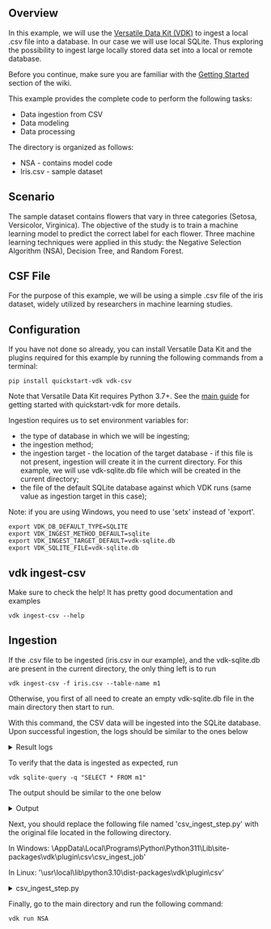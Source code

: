 Overview
-
In this example, we will use the [Versatile Data Kit (VDK)](https://github.com/vmware/versatile-data-kit) to ingest a local .csv file into a database. In our case we will use local SQLite. Thus exploring the possibility to ingest large locally stored data set into a local or remote database.

Before you continue, make sure you are familiar with the [Getting Started](https://github.com/vmware/versatile-data-kit/wiki/Getting-Started) section of the wiki.

This example provides the complete code to perform the following tasks:

* Data ingestion from CSV
* Data modeling
* Data processing

The directory is organized as follows:

* NSA - contains model code
* Iris.csv - sample dataset

Scenario
-
The sample dataset contains flowers that vary in three categories (Setosa, Versicolor, Virginica). The objective of the study is to train a machine learning model to predict the correct label for each flower. Three machine learning techniques were applied in this study: the Negative Selection Algorithm (NSA), Decision Tree, and Random Forest. 

CSF File
-
For the purpose of this example, we will be using a simple .csv file of the iris dataset, widely utilized by researchers in machine learning studies.

Configuration
-
If you have not done so already, you can install Versatile Data Kit and the plugins required for this example by running the following commands from a terminal:

```console
pip install quickstart-vdk vdk-csv
```

Note that Versatile Data Kit requires Python 3.7+. See the [main guide](https://github.com/vmware/versatile-data-kit/blob/main/README.md#getting-started) for getting started with quickstart-vdk for more details.

Ingestion requires us to set environment variables for:

* the type of database in which we will be ingesting;
* the ingestion method;
* the ingestion target - the location of the target database - if this file is not present, ingestion will create it in the current directory. For this example, we will use vdk-sqlite.db file which will be created in the current directory;
* the file of the default SQLite database against which VDK runs (same value as ingestion target in this case);

Note: if you are using Windows, you need to use 'setx' instead of 'export'.

```console
export VDK_DB_DEFAULT_TYPE=SQLITE
export VDK_INGEST_METHOD_DEFAULT=sqlite
export VDK_INGEST_TARGET_DEFAULT=vdk-sqlite.db
export VDK_SQLITE_FILE=vdk-sqlite.db
```

vdk ingest-csv
-
Make sure to check the help! It has pretty good documentation and examples

```console
vdk ingest-csv --help
```

Ingestion
-
If the .csv file to be ingested (iris.csv in our example), and the vdk-sqlite.db are present in the current directory, the only thing left is to run

```console
vdk ingest-csv -f iris.csv --table-name m1
```

Otherwise, you first of all need to create an empty vdk-sqlite.db file in the main directory then start to run.  

With this command, the CSV data will be ingested into the SQLite database. Upon successful ingestion, the logs should be similar to the ones below

<details>
    <summary>Result logs</summary>

```
2024-03-07 13:25:15,071 [VDK] [WARNI] vdk.internal.builtin_plugins.t     template_impl.py :39   add_template     - Template with name scd1 has been registered with directory C:\Users\Ehsan\AppData\Local\Programs\Python\Python311\Lib\site-packages\vdk\plugin\impala\templates\load\dimension\scd1.We will overwrite it with new directory C:\Users\Ehsan\AppData\Local\Programs\Python\Python311\Lib\site-packages\vdk\plugin\trino\templates\load\dimension\scd1 now.
2024-03-07 13:25:15,071 [VDK] [WARNI] vdk.internal.builtin_plugins.t     template_impl.py :39   add_template     - Template with name scd2 has been registered with directory C:\Users\Ehsan\AppData\Local\Programs\Python\Python311\Lib\site-packages\vdk\plugin\impala\templates\load\versioned.We will overwrite it with new directory C:\Users\Ehsan\AppData\Local\Programs\Python\Python311\Lib\site-packages\vdk\plugin\trino\templates\load\dimension\scd2 now.
2024-03-07 13:25:15,071 [VDK] [WARNI] vdk.internal.builtin_plugins.t     template_impl.py :39   add_template     - Template with name periodic_snapshot has been registered with directory C:\Users\Ehsan\AppData\Local\Programs\Python\Python311\Lib\site-packages\vdk\plugin\impala\templates\load\fact\snapshot.We will overwrite it with new directory C:\Users\Ehsan\AppData\Local\Programs\Python\Python311\Lib\site-packages\vdk\plugin\trino\templates\load\fact\periodic_snapshot now.
2024-03-07 13:25:15,071 [VDK] [INFO ] vdk.plugin.control_cli_plugin. properties_plugin.py :22   initialize_job   - Initialize Control Service based Properties client implementation.
2024-03-07 13:25:15,071 [VDK] [INFO ] vdk.plugin.control_cli_plugin.    execution_skip.py :105  _skip_job_if_nec - Checking if job should be skipped:
2024-03-07 13:25:15,071 [VDK] [INFO ] vdk.plugin.control_cli_plugin.    execution_skip.py :106  _skip_job_if_nec - Job : csv_ingest_job, Team : None, Log config: LOCAL, execution_id: f3861dea-9e7a-48ed-b528-958329ebcd47-1709805315
2024-03-07 13:25:15,071 [VDK] [INFO ] root                              execution_skip.py :111  _skip_job_if_nec - Local execution, skipping parallel execution check.
2024-03-07 13:25:15,071 [VDK] [INFO ] vdk.internal.builtin_plugins.r   file_based_step.py :106  run_python_step  - Entering csv_ingest_step.py#run(...) ...
2024-03-07 13:25:15,521 [VDK] [INFO ] vdk.internal.builtin_plugins.i   ingester_router.py :105  send_tabular_dat - Sending tabular data for ingestion with method: sqlite and target: beta.db
2024-03-07 13:25:15,526 [VDK] [INFO ] step_csv_ingest_ste              csv_ingest_step.py :31   ingest           - Ingested data from C:\csv\iris.csv into table m1 successfully.
Successfully ingested!
2024-03-07 13:25:15,527 [VDK] [INFO ] vdk.internal.builtin_plugins.r   file_based_step.py :112  run_python_step  - Exiting  csv_ingest_step.py#run(...) SUCCESS
2024-03-07 13:25:17,531 [VDK] [INFO ] vdk.plugin.sqlite.ingest_to_sq  ingest_to_sqlite.py :76   ingest_payload   - Ingesting payloads for target: beta.db; collection_id: csv_ingest_job|f3861dea-9e7a-48ed-b528-958329ebcd47-1709805315
2024-03-07 13:25:17,531 [VDK] [INFO ] vdk.plugin.sqlite.sqlite_conne sqlite_connection.py :29   new_connection   - Creating new connection against local file database located at: beta.db
2024-03-07 13:25:17,531 [VDK] [INFO ] vdk.plugin.sqlite.ingest_to_sq  ingest_to_sqlite.py :177  __create_table_i - Table m1 does not exists. Will auto-create it now based on first batch of input data.
2024-03-07 13:25:17,546 [VDK] [INFO ] vdk.plugin.sqlite.ingest_to_sq  ingest_to_sqlite.py :183  __create_table_i - Table m1 created.
2024-03-07 13:25:18,369 [VDK] [INFO ] vdk.internal.builtin_plugins.i     ingester_base.py :573  close_now        - Ingester statistics:
                Successful uploads: 1
                Failed uploads: 0
                Ingesting plugin errors: None

2024-03-07 13:25:18,375 [VDK] [INFO ] vdk.internal.builtin_plugins.r           cli_run.py :170  __log_short_exec - Job execution result: SUCCESS
Step results:
csv_ingest_step.py - SUCCESS

Ingesting csv file C:\csv\iris.csv finished.
```
</details>

To verify that the data is ingested as expected, run

```console
vdk sqlite-query -q "SELECT * FROM m1"
```

The output should be similar to the one below

<details>
    <summary>Output</summary>

```console
  A    B    C    D  variety
---  ---  ---  ---  ----------
5.1  3.5  1.4  0.2  Setosa
4.9  3    1.4  0.2  Setosa
4.7  3.2  1.3  0.2  Setosa
4.6  3.1  1.5  0.2  Setosa
5    3.6  1.4  0.2  Setosa
5.4  3.9  1.7  0.4  Setosa
4.6  3.4  1.4  0.3  Setosa
5    3.4  1.5  0.2  Setosa
4.4  2.9  1.4  0.2  Setosa
4.9  3.1  1.5  0.1  Setosa
5.4  3.7  1.5  0.2  Setosa
4.8  3.4  1.6  0.2  Setosa
4.8  3    1.4  0.1  Setosa
4.3  3    1.1  0.1  Setosa
5.8  4    1.2  0.2  Setosa
5.7  4.4  1.5  0.4  Setosa
5.4  3.9  1.3  0.4  Setosa
5.1  3.5  1.4  0.3  Setosa
5.7  3.8  1.7  0.3  Setosa
5.1  3.8  1.5  0.3  Setosa
5.4  3.4  1.7  0.2  Setosa
5.1  3.7  1.5  0.4  Setosa
4.6  3.6  1    0.2  Setosa
5.1  3.3  1.7  0.5  Setosa
4.8  3.4  1.9  0.2  Setosa
5    3    1.6  0.2  Setosa
5    3.4  1.6  0.4  Setosa
5.2  3.5  1.5  0.2  Setosa
5.2  3.4  1.4  0.2  Setosa
4.7  3.2  1.6  0.2  Setosa
4.8  3.1  1.6  0.2  Setosa
5.4  3.4  1.5  0.4  Setosa
5.2  4.1  1.5  0.1  Setosa
5.5  4.2  1.4  0.2  Setosa
4.9  3.1  1.5  0.2  Setosa
5    3.2  1.2  0.2  Setosa
5.5  3.5  1.3  0.2  Setosa
4.9  3.6  1.4  0.1  Setosa
4.4  3    1.3  0.2  Setosa
5.1  3.4  1.5  0.2  Setosa
5    3.5  1.3  0.3  Setosa
4.5  2.3  1.3  0.3  Setosa
4.4  3.2  1.3  0.2  Setosa
5    3.5  1.6  0.6  Setosa
5.1  3.8  1.9  0.4  Setosa
4.8  3    1.4  0.3  Setosa
5.1  3.8  1.6  0.2  Setosa
4.6  3.2  1.4  0.2  Setosa
5.3  3.7  1.5  0.2  Setosa
5    3.3  1.4  0.2  Setosa
7    3.2  4.7  1.4  Versicolor
6.4  3.2  4.5  1.5  Versicolor
6.9  3.1  4.9  1.5  Versicolor
5.5  2.3  4    1.3  Versicolor
6.5  2.8  4.6  1.5  Versicolor
5.7  2.8  4.5  1.3  Versicolor
6.3  3.3  4.7  1.6  Versicolor
4.9  2.4  3.3  1    Versicolor
6.6  2.9  4.6  1.3  Versicolor
5.2  2.7  3.9  1.4  Versicolor
5    2    3.5  1    Versicolor
5.9  3    4.2  1.5  Versicolor
6    2.2  4    1    Versicolor
6.1  2.9  4.7  1.4  Versicolor
5.6  2.9  3.6  1.3  Versicolor
6.7  3.1  4.4  1.4  Versicolor
5.6  3    4.5  1.5  Versicolor
5.8  2.7  4.1  1    Versicolor
6.2  2.2  4.5  1.5  Versicolor
5.6  2.5  3.9  1.1  Versicolor
5.9  3.2  4.8  1.8  Versicolor
6.1  2.8  4    1.3  Versicolor
6.3  2.5  4.9  1.5  Versicolor
6.1  2.8  4.7  1.2  Versicolor
6.4  2.9  4.3  1.3  Versicolor
6.6  3    4.4  1.4  Versicolor
6.8  2.8  4.8  1.4  Versicolor
6.7  3    5    1.7  Versicolor
6    2.9  4.5  1.5  Versicolor
5.7  2.6  3.5  1    Versicolor
5.5  2.4  3.8  1.1  Versicolor
5.5  2.4  3.7  1    Versicolor
5.8  2.7  3.9  1.2  Versicolor
6    2.7  5.1  1.6  Versicolor
5.4  3    4.5  1.5  Versicolor
6    3.4  4.5  1.6  Versicolor
6.7  3.1  4.7  1.5  Versicolor
6.3  2.3  4.4  1.3  Versicolor
5.6  3    4.1  1.3  Versicolor
5.5  2.5  4    1.3  Versicolor
5.5  2.6  4.4  1.2  Versicolor
6.1  3    4.6  1.4  Versicolor
5.8  2.6  4    1.2  Versicolor
5    2.3  3.3  1    Versicolor
5.6  2.7  4.2  1.3  Versicolor
5.7  3    4.2  1.2  Versicolor
5.7  2.9  4.2  1.3  Versicolor
6.2  2.9  4.3  1.3  Versicolor
5.1  2.5  3    1.1  Versicolor
5.7  2.8  4.1  1.3  Versicolor
6.3  3.3  6    2.5  Virginica
5.8  2.7  5.1  1.9  Virginica
7.1  3    5.9  2.1  Virginica
6.3  2.9  5.6  1.8  Virginica
6.5  3    5.8  2.2  Virginica
7.6  3    6.6  2.1  Virginica
4.9  2.5  4.5  1.7  Virginica
7.3  2.9  6.3  1.8  Virginica
6.7  2.5  5.8  1.8  Virginica
7.2  3.6  6.1  2.5  Virginica
6.5  3.2  5.1  2    Virginica
6.4  2.7  5.3  1.9  Virginica
6.8  3    5.5  2.1  Virginica
5.7  2.5  5    2    Virginica
5.8  2.8  5.1  2.4  Virginica
6.4  3.2  5.3  2.3  Virginica
6.5  3    5.5  1.8  Virginica
7.7  3.8  6.7  2.2  Virginica
7.7  2.6  6.9  2.3  Virginica
6    2.2  5    1.5  Virginica
6.9  3.2  5.7  2.3  Virginica
5.6  2.8  4.9  2    Virginica
7.7  2.8  6.7  2    Virginica
6.3  2.7  4.9  1.8  Virginica
6.7  3.3  5.7  2.1  Virginica
7.2  3.2  6    1.8  Virginica
6.2  2.8  4.8  1.8  Virginica
6.1  3    4.9  1.8  Virginica
6.4  2.8  5.6  2.1  Virginica
7.2  3    5.8  1.6  Virginica
7.4  2.8  6.1  1.9  Virginica
7.9  3.8  6.4  2    Virginica
6.4  2.8  5.6  2.2  Virginica
6.3  2.8  5.1  1.5  Virginica
6.1  2.6  5.6  1.4  Virginica
7.7  3    6.1  2.3  Virginica
6.3  3.4  5.6  2.4  Virginica
6.4  3.1  5.5  1.8  Virginica
6    3    4.8  1.8  Virginica
6.9  3.1  5.4  2.1  Virginica
6.7  3.1  5.6  2.4  Virginica
6.9  3.1  5.1  2.3  Virginica
5.8  2.7  5.1  1.9  Virginica
6.8  3.2  5.9  2.3  Virginica
6.7  3.3  5.7  2.5  Virginica
6.7  3    5.2  2.3  Virginica
6.3  2.5  5    1.9  Virginica
6.5  3    5.2  2    Virginica
6.2  3.4  5.4  2.3  Virginica
5.9  3    5.1  1.8  Virginica
```

</details>
  
Next, you should replace the following file named 'csv_ingest_step.py' with the original file located in the following directory.

In Windows: 
\AppData\Local\Programs\Python\Python311\Lib\site-packages\vdk\plugin\csv\csv_ingest_job'

In Linux:
'\usr\local\lib\python3.10\dist-packages\vdk\plugin\csv\'

<details>
  <summary>csv_ingest_step.py</summary>

```
# Copyright 2021-2023 VMware, Inc.
# SPDX-License-Identifier: Apache-2.0
import logging
import os
import pathlib
from typing import Dict

from vdk.api.job_input import IJobInput

log = logging.getLogger(__name__)


class CsvIngester:
    def __init__(self, job_input: IJobInput):
        self.__job_input = job_input

    def ingest(self, input_file: pathlib.Path, destination_table: str, options: Dict):
        import pandas as pd

        df = pd.read_csv(str(input_file), **options)
        df.dropna(how="all", inplace=True)

        os.remove("C:/csv/beta.db")

        self.__job_input.send_tabular_data_for_ingestion(
            rows=df.values,
            column_names=df.columns.values.tolist(),
            destination_table=destination_table,

        )
        log.info(
            f"Ingested data from {input_file} into table {destination_table} successfully."
        )


def run(job_input: IJobInput) -> None:

    csv_file = pathlib.Path(job_input.get_arguments().get("file"))
    destination_table = job_input.get_arguments().get("destination_table", None)
    if not destination_table:
        destination_table = os.path.splitext(csv_file.name)[0]
    options = job_input.get_arguments().get("options", {})

    csv = CsvIngester(job_input)
    csv.ingest(csv_file, destination_table, options)
    print("Successfully ingested!")
    
```
</details>

Finally, go to the main directory and run the following command:

``` console
vdk run NSA
```

